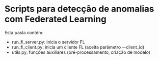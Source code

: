 # Scripts para detecção de anomalias com Federated Learning

Esta pasta contém:
- run_fl_server.py: inicia o servidor FL
- run_fl_client.py: inicia um cliente FL (aceita parâmetro --client_id)
- utils.py: funções auxiliares (pré-processamento, criação de modelo)
